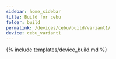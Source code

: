 ```yaml
---
sidebar: home_sidebar
title: Build for cebu
folder: build
permalink: /devices/cebu/build/variant1/
device: cebu_variant1
---
```

{% include templates/device_build.md %}
